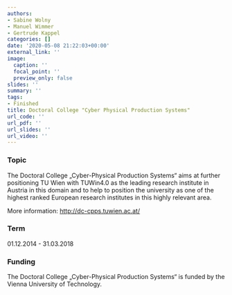```yaml
---
authors:
- Sabine Wolny
- Manuel Wimmer
- Gertrude Kappel
categories: []
date: '2020-05-08 21:22:03+00:00'
external_link: ''
image:
  caption: ''
  focal_point: ''
  preview_only: false
slides: ''
summary: ''
tags:
- Finished
title: Doctoral College "Cyber Physical Production Systems"
url_code: ''
url_pdf: ''
url_slides: ''
url_video: ''
---
```


### Topic

The Doctoral College „Cyber-Physical Production Systems“ aims at further positioning TU Wien with TUWin4.0 as the leading research institute in Austria in this domain and to help to position the university as one of the highest ranked European research institutes in this highly relevant area.

More information: <http://dc-cpps.tuwien.ac.at/>

### Term

01.12.2014 - 31.03.2018

### Funding

The Doctoral College „Cyber-Physical Production Systems“ is funded by the Vienna University of Technology.